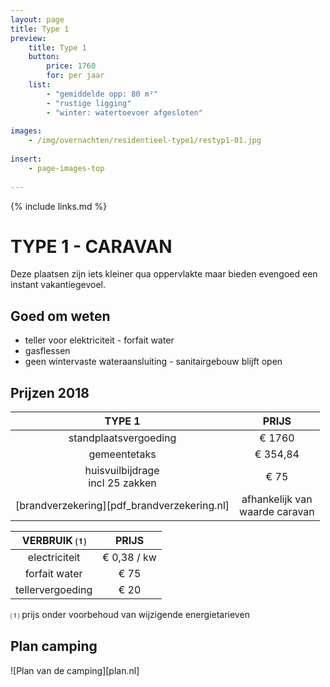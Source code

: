 ```yaml
---
layout: page
title: Type 1
preview: 
    title: Type 1
    button:
        price: 1760
        for: per jaar
    list:
        - "gemiddelde opp: 80 m²"
        - "rustige ligging"
        - "winter: watertoevoer afgesloten"
               
images:
    - /img/overnachten/residentieel-type1/restyp1-01.jpg
    
insert:
    - page-images-top
    
---
```


{% include links.md %}

# TYPE 1 - CARAVAN 

Deze plaatsen zijn iets kleiner qua oppervlakte maar bieden evengoed een instant vakantiegevoel. 


## Goed om weten

- teller voor elektriciteit - forfait water
- gasflessen
- geen wintervaste wateraansluiting - sanitairgebouw blijft open


## Prijzen 2018

TYPE 1                                         |PRIJS                               |
:---------------------------------------------:|:----------------------------------:|
standplaatsvergoeding                          | € 1760     
gemeentetaks                                   | € 354,84 
huisvuilbijdrage<br>incl 25 zakken<br>         | € 75    
 [brandverzekering][pdf_brandverzekering.nl]   | afhankelijk van <br>waarde caravan

VERBRUIK ⑴           |PRIJS          |
:--------------------:|:-------------:|
electriciteit         | € 0,38 / kw        
forfait water         | € 75
tellervergoeding      | € 20

⑴ prijs onder voorbehoud van wijzigende energietarieven

## Plan camping

![Plan van de camping][plan.nl]

